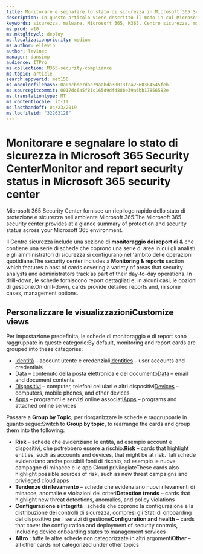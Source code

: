 ```yaml
---
title: Monitorare e segnalare lo stato di sicurezza in Microsoft 365 Security Center
description: In questo articolo viene descritto il modo in cui Microsoft 365 Security Center fornisce un riepilogo rapido dello stato di protezione e sicurezza.
keywords: sicurezza, malware, Microsoft 365, M365, Centro sicurezza, monitoraggio, report, stato
ms.prod: w10
ms.mktglfcycl: deploy
ms.localizationpriority: medium
ms.author: ellevin
author: levinec
manager: dansimp
audience: ITPro
ms.collection: M365-security-compliance
ms.topic: article
search.appverid: met150
ms.openlocfilehash: 0a0bcbde7daa79aabda30013fca2560384545feb
ms.sourcegitcommit: 0017dc6a5f81c165d9dfd88be39a6bb17856582e
ms.translationtype: MT
ms.contentlocale: it-IT
ms.lasthandoff: 04/23/2019
ms.locfileid: "32263128"
---
```

# <a name="monitor-and-report-security-status-in-microsoft-365-security-center"></a><span data-ttu-id="23509-104">Monitorare e segnalare lo stato di sicurezza in Microsoft 365 Security Center</span><span class="sxs-lookup"><span data-stu-id="23509-104">Monitor and report security status in Microsoft 365 security center</span></span>

<span data-ttu-id="23509-105">Microsoft 365 Security Center fornisce un riepilogo rapido dello stato di protezione e sicurezza nell'ambiente Microsoft 365.</span><span class="sxs-lookup"><span data-stu-id="23509-105">The Microsoft 365 security center provides at a glance summary of protection and security status across your Microsoft 365 environment.</span></span>

<span data-ttu-id="23509-106">Il Centro sicurezza include una sezione di **monitoraggio dei report di &** che contiene una serie di schede che coprono una serie di aree in cui gli analisti e gli amministratori di sicurezza si configurano nell'ambito delle operazioni quotidiane.</span><span class="sxs-lookup"><span data-stu-id="23509-106">The security center includes a **Monitoring & reports** section which features a host of cards covering a variety of areas that security analysts and administrators track as part of their day-to-day operations.</span></span> <span data-ttu-id="23509-107">In drill-down, le schede forniscono report dettagliati e, in alcuni casi, le opzioni di gestione.</span><span class="sxs-lookup"><span data-stu-id="23509-107">On drill-down, cards provide detailed reports and, in some cases, management options.</span></span>

## <a name="customize-views"></a><span data-ttu-id="23509-108">Personalizzare le visualizzazioni</span><span class="sxs-lookup"><span data-stu-id="23509-108">Customize views</span></span>

<span data-ttu-id="23509-109">Per impostazione predefinita, le schede di monitoraggio e di report sono raggruppate in queste categorie:</span><span class="sxs-lookup"><span data-stu-id="23509-109">By default, monitoring and report cards are grouped into these categories:</span></span>
  
* <span data-ttu-id="23509-110">[Identità](monitor-and-report-identities.md) – account utente e credenziali</span><span class="sxs-lookup"><span data-stu-id="23509-110">[Identities](monitor-and-report-identities.md) – user accounts and credentials</span></span>
* <span data-ttu-id="23509-111">[Data](monitor-data.md) – contenuto della posta elettronica e del documento</span><span class="sxs-lookup"><span data-stu-id="23509-111">[Data](monitor-data.md) – email and document contents</span></span>
* <span data-ttu-id="23509-112">[Dispositivi](monitor-devices.md) – computer, telefoni cellulari e altri dispositivi</span><span class="sxs-lookup"><span data-stu-id="23509-112">[Devices](monitor-devices.md) – computers, mobile phones, and other devices</span></span>
* <span data-ttu-id="23509-113">[Apps](monitor-apps.md) – programmi e servizi online associati</span><span class="sxs-lookup"><span data-stu-id="23509-113">[Apps](monitor-apps.md) – programs and attached online services</span></span>

<span data-ttu-id="23509-114">Passare a **Group by Topic**, per riorganizzare le schede e raggrupparle in quanto segue:</span><span class="sxs-lookup"><span data-stu-id="23509-114">Switch to **Group by topic**, to rearrange the cards and group them into the following:</span></span>

* <span data-ttu-id="23509-115">**Risk** – schede che evidenziano le entità, ad esempio account e dispositivi, che potrebbero essere a rischio.</span><span class="sxs-lookup"><span data-stu-id="23509-115">**Risk** – cards that highlight entities, such as accounts and devices, that might be at risk.</span></span> <span data-ttu-id="23509-116">Tali schede evidenziano anche possibili fonti di rischio, ad esempio le nuove campagne di minacce e le app Cloud privilegiate</span><span class="sxs-lookup"><span data-stu-id="23509-116">These cards also highlight possible sources of risk, such as new threat campaigns and privileged cloud apps</span></span>  
* <span data-ttu-id="23509-117">**Tendenze di rilevamento** – schede che evidenziano nuovi rilevamenti di minacce, anomalie e violazioni dei criteri</span><span class="sxs-lookup"><span data-stu-id="23509-117">**Detection trends** – cards that highlight new threat detections, anomalies, and policy violations</span></span>
* <span data-ttu-id="23509-118">**Configurazione e integrità** : schede che coprono la configurazione e la distribuzione dei controlli di sicurezza, compresi gli Stati di onboarding del dispositivo per i servizi di gestione</span><span class="sxs-lookup"><span data-stu-id="23509-118">**Configuration and health** – cards that cover the configuration and deployment of security controls, including device onboarding states to management services</span></span>
* <span data-ttu-id="23509-119">**Altro** : tutte le altre schede non categorizzate in altri argomenti</span><span class="sxs-lookup"><span data-stu-id="23509-119">**Other** – all other cards not categorized under other topics</span></span>
